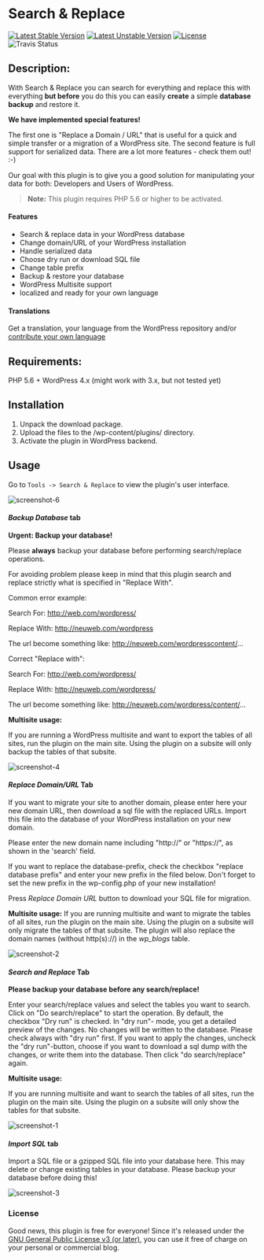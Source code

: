 # Search & Replace
[![Latest Stable Version](https://poser.pugx.org/inpsyde/search-and-replace/v/stable)](https://packagist.org/packages/inpsyde/search-and-replace) [![Latest Unstable Version](https://poser.pugx.org/inpsyde/search-and-replace/v/unstable)](https://packagist.org/packages/inpsyde/search-and-replace) [![License](https://poser.pugx.org/inpsyde/search-and-replace/license)](https://packagist.org/packages/inpsyde/search-and-replace) ![Travis Status](https://travis-ci.org/inpsyde/search-and-replace.svg)

## Description:
With Search & Replace you can search for everything and replace this with everything **but before** you do this you can easily **create** a simple **database backup** and restore it.

**We have implemented special features!** 

The first one is "Replace a Domain / URL" that is useful for a quick and simple transfer or a migration of a WordPress site. 
The second feature is full support for serialized data. There are a lot more features - check them out! :-)

Our goal with this plugin is to give you a good solution for manipulating your data for both: Developers and Users of WordPress.

> **Note:** This plugin requires PHP 5.6 or higher to be activated.

#### Features
- Search & replace data in your WordPress database
- Change domain/URL of your WordPress installation
- Handle serialized data
- Choose dry run or download SQL file
- Change table prefix
- Backup & restore your database
- WordPress Multisite support
- localized and ready for your own language

#### Translations
Get a translation, your language from the WordPress repository and/or [contribute your own language](https://translate.wordpress.org/projects/wp-plugins/search-and-replace)

## Requirements:
PHP 5.6 +
WordPress 4.x (might work with 3.x, but not tested yet)

## Installation
1. Unpack the download package.
2. Upload the files to the /wp-content/plugins/ directory.
3. Activate the plugin in WordPress backend.

## Usage
Go to `Tools -> Search & Replace` to view the plugin's user interface.

![screenshot-6](https://raw.githubusercontent.com/inpsyde/search-and-replace/master/assets/wporg/screenshot-6.png)

#### *Backup Database* tab
**Urgent: Backup your database!**

Please **always** backup your database before performing search/replace operations.


For avoiding problem please keep in mind that this plugin search and replace strictly  what is specified in "Replace With".


Common error example:

Search For: http://web.com/wordpress/

Replace With: http://neuweb.com/wordpress

The url become something like:
http://neuweb.com/wordpresscontent/...



Correct "Replace with": 

Search For: http://web.com/wordpress/

Replace With: http://neuweb.com/wordpress/

The url become something like:
http://neuweb.com/wordpress/content/...



**Multisite usage:**

If you are running a WordPress multisite and want to export the tables of all sites, run the plugin on the main site. Using the plugin on a subsite will only backup the tables of that subsite.

![screenshot-4](https://raw.githubusercontent.com/inpsyde/search-and-replace/master/assets/wporg/screenshot-4.png)

#### *Replace Domain/URL* Tab
If you want to migrate your site to another domain, please enter here your new domain URL, then download a sql file with the replaced URLs. Import this file into the database of your WordPress installation on your new domain.

Please enter the new domain name including "http://" or "https://", as shown in the 'search' field.

If you want to replace the database-prefix, check the checkbox "replace database prefix" and enter your new prefix in the filed below. Don't forget to set the new prefix in the wp-config.php of your new installation!

Press *Replace Domain URL* button to download your SQL file for migration.

**Multisite usage:**
If you are running multisite and want to migrate the tables of all sites, run the plugin on the main site. Using the plugin on a subsite will only migrate the tables of that subsite. The plugin will also replace the domain names (without http(s)://) in the *wp_blogs* table.

![screenshot-2](https://raw.githubusercontent.com/inpsyde/search-and-replace/master/assets/wporg/screenshot-2.png)

#### *Search and Replace* Tab
**Please backup your database before any search/replace!**

Enter your search/replace values and select the tables you want to search. Click on "Do search/replace" to start the operation.
By default, the checkbox "Dry run" is checked. In "dry run"- mode, you get a detailed preview of the changes. No changes will be written to the database. Please check always with "dry run" first.
If you want to apply the changes, uncheck the "dry run"-button, choose if you want to download a sql dump with the changes, or write them into the database. Then click "do search/replace" again.

**Multisite usage:**

If you are running multisite and want to search the tables of all sites, run the plugin on the main site. Using the plugin on a subsite will only show the tables for that subsite.

![screenshot-1](https://raw.githubusercontent.com/inpsyde/search-and-replace/master/assets/wporg/screenshot-1.png)

#### *Import SQL* tab
Import a SQL file or a gzipped SQL file into your database here. This may delete or change existing tables in your database. Please backup your database before doing this!

![screenshot-3](https://raw.githubusercontent.com/inpsyde/search-and-replace/master/assets/wporg/screenshot-3.png)

### License
Good news, this plugin is free for everyone! Since it's released under the [GNU General Public License v3 (or later)](http://www.gnu.org/licenses/gpl-3.0.html), you can use it free of charge on your personal or commercial blog.
